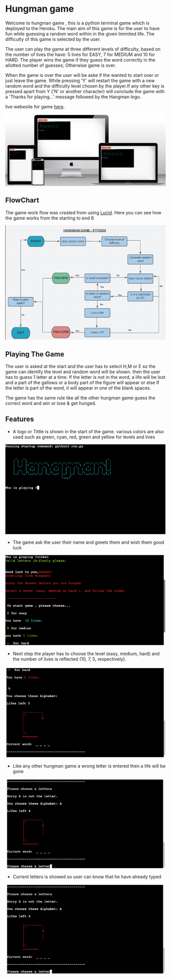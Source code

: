 # Hungman game 
Welcome to hungman game , this is a python terminal game which is deployed to the Heroku. The main aim of this game is for the user to have fun while guessing a random word within in the given limmited life. The difficulty of this game is selected by the user.

The user can play the game at three different levels of difficulty, based on the number of lives the have: 5 lives for EASY, 7 for MEDIUM and 10 for HARD. The player wins the game if they guess the word correctly in the allotted number of guesses; Otherwise game is over.

When the game is over the user will be aske if the wanted to start over or just leave the game.  While pressing 'Y' will restart the game with a new random word and the difficulty level chosen by the player.If any other key is pressed apart from Y ('N' or another character) will conclude the game with a 'Thanks for playing...' message followed by the Hangman logo.

live webesite for game [here](https://hungman-1.herokuapp.com/).

![The Hungman Game!](/assets/frontpage.png)

## FlowChart
The game work flow was created from using [Lucid](http:lucid.app). Here you can see how the game works from the starting to end ß


![FlowChart](./assets/flowchart.png)

## Playing The Game 
The user is asked at the start and the user has to select H,M or E so the game can identify the level and random word will be shown. then the user has to guess 1 letter at a time. If the letter is not in the word, a life will be lost and a part of the gallows or a body part of the figure will appear or else If the letter is part of the word, it will appear in one of the blank spaces.

The game has the same rule like all the other hungman game guess the correct word and win or lose & get hunged. 

## Features 

* A logo or Tittle is shown in the start of the game. various colors are also used such as green, cyan, red, green and yellow for levels and lives 

![Welcome Message](/assets/hungmanlogo.png)

* The game ask the user their name and greets them and wish 
 them good luck 

 ![Greeting the user](/assets/whoisplaying.png)

*  Next step the player has to choose the level (easy, medium, hard) and the number of lives is reflected (10, 7, 5, respectively).

![Level](/assets/level.png)

* Like any other hungman game a wrong letter is entered then a life will be gone 

![lives](/assets/currentword.png)

* Current letters is showed so user can know that he have already typed

![current](/assets/currentword.png)



